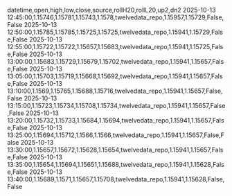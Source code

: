 datetime,open,high,low,close,source,rollH20,rollL20,up2,dn2
2025-10-13 12:45:00,1.15746,1.15781,1.15743,1.1578,twelvedata_repo,1.15957,1.15729,False,False
2025-10-13 12:50:00,1.15785,1.15785,1.15725,1.15725,twelvedata_repo,1.15941,1.15729,False,False
2025-10-13 12:55:00,1.15722,1.15722,1.15657,1.15683,twelvedata_repo,1.15941,1.15725,False,False
2025-10-13 13:00:00,1.15683,1.15729,1.15679,1.15702,twelvedata_repo,1.15941,1.15657,False,False
2025-10-13 13:05:00,1.15703,1.15719,1.15668,1.15692,twelvedata_repo,1.15941,1.15657,False,False
2025-10-13 13:10:00,1.1569,1.15765,1.15688,1.15716,twelvedata_repo,1.15941,1.15657,False,False
2025-10-13 13:15:00,1.15723,1.15734,1.15708,1.15734,twelvedata_repo,1.15941,1.15657,False,False
2025-10-13 13:20:00,1.15732,1.15733,1.15684,1.15694,twelvedata_repo,1.15941,1.15657,False,False
2025-10-13 13:25:00,1.15694,1.15712,1.1566,1.1566,twelvedata_repo,1.15941,1.15657,False,False
2025-10-13 13:30:00,1.15657,1.15672,1.15628,1.15654,twelvedata_repo,1.15941,1.15657,False,False
2025-10-13 13:35:00,1.15654,1.15694,1.15651,1.15688,twelvedata_repo,1.15941,1.15628,False,False
2025-10-13 13:40:00,1.15689,1.1571,1.15657,1.15708,twelvedata_repo,1.15941,1.15628,False,False
